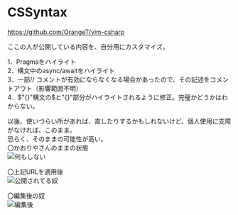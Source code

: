 # CSSyntax

https://github.com/OrangeT/vim-csharp

ここの人が公開している内容を、自分用にカスタマイズ。

1．Pragmaをハイライト  
2．構文中のasync/awaitをハイライト  
3．一部// コメントが有効にならなくなる場合があったので、その記述をコメントアウト（影響範囲不明）  
4．$"{}"構文の$と"{}"部分がハイライトされるように修正。完璧かどうかはわからない。  

以後、使いづらい所があれば、直したりするかもしれないけど、個人使用に支障がなければ、このまま。  
恐らく、そのままの可能性が高い。  
〇かおりやさんのままの状態  
![何もしない](https://user-images.githubusercontent.com/7385853/157431184-647ef337-d0eb-475e-af1f-f8c16e557fff.PNG)

〇上記URLを適用後  
![公開されてる奴](https://user-images.githubusercontent.com/7385853/157431196-e6b41f91-b78e-444c-87e4-b840af562c95.PNG)

〇編集後の奴  
![編集後](https://user-images.githubusercontent.com/7385853/157431197-c4aa2a6a-5974-47b7-a203-0c72e0436286.PNG)
